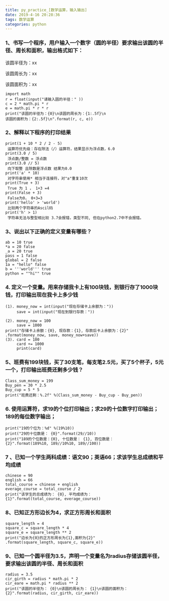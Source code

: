 ```yaml
---
title: py_practice_[数学运算，输入输出]
date: 2019-4-16 20:28:36
tags: 数学运算
categories: python
---
```


###  1、书写一个程序，用户输入一个数字（圆的半径）要求输出该圆的半径、周长和面积，输出格式如下：

 <!--more-->
  
 该圆半径为：xx
 
 该圆周长为：xx
 
 该圆面积为：xx

	import math
	r = float(input("请输入圆的半径：" ))
	c = 2 * math.pi * r
	e = math.pi * r * r
	print("该圆的半径为：{0}\n该圆的周长为：{1:.5f}\n
	该圆的面积为：{2:.5f}\n".format(r, c, e))

###  2、解释以下程序的打印结果
	
	print(1 + 10 * 2 / 2 - 5)   
	 运算符优先级：存在除法（/）运算符，结果显示为浮点数，6.0
	print(3.0 / 5)              
	 浮点数/整数 = 浮点数
	print(3.0 // 5)             
	 向下取整 且除数是浮点数 结果为0.0
	print('a' * 10) 
	 对字符串使用* 相当于连接符，对"a"重复10次
	print(True + 3)            
	 True 为 1 ， 1+3 =4
	print(False + 3)           
	 False为0， 0+3=3
	print('hello' > 'world')   
	 比较两个字符串的Ascil码
	print('h' > 1)             
	 字符串无法与整型相比较 3.7会报错，类型不同, 但在python2.7中不会报错。

###  3、说出以下正确的定义变量有哪些？
	
	ab = 10 true
	*a = 20 false
	_a = 20 true
	pass = 1 false
	global = 2 false
	1a = "hello" false
	b = '''world''' true
	python = ""hi"" true 

###  4. 定义一个变量。用来存储我卡上有100块钱，到银行存了1000块钱，打印输出现在我卡上多少钱

	(1). money_now = int(input("现在存储卡上余额为："))
	  	 save = int(input("现在到银行存款："))

	(2). money_now = 100
	     save = 1000    
	print("存储卡上余额：{0}, 现存款：{1}, 存款后卡上余额为：{2}"
	.format(money_now, save, money_now+save))
	(3). card = 100
	     card += 1000
	     print(card)

###  5、班费有199块钱，买了30支笔，每支笔2.5元，买了5个杯子，5元一个，打印输出班费还剩多少钱？
	
	Class_sum_money = 199
	Buy_pen = 30 * 2.5
	Buy_cup = 5 * 5
	print("班费还剩：%.2f" %(Class_sum_money - Buy_cup - Buy_pen))

###  6. 使用运算符，求19的个位打印输出；求29的十位数字打印输出；189的每位数字输出；
	
	print("19的个位为：%d" %(19%10))
	print("29的十位数是： {0}".format(29//10))
	print("189的个位数是：{0}, 十位数是： {1}, 百位数是： 
	{2}".format(189%10, 189//10%10, 189//100))

###  7 、已知一个学生两科成绩：语文90；英语66；求该学生总成绩和平均成绩
	
	chinese = 90
	english = 66
	total_course = chinese + english
	everage_course = total_course / 2
	print("该学生的总成绩为： {0}, 平均成绩为： 
	{1}".format(total_course, everage_course))
	
###  8、已知正方形边长为4，求正方形周长和面积
	
	square_length = 4
	square_c = square_length * 4
	square_e = square_length ** 2
	print("边长为{0}的正方形周长为{1},面积为{2}"
	.format(square_length, square_c, square_e))
	
###  9、已知一个圆半径为3.5，声明一个变量名为radius存储该圆半径，要求输出该圆的半径、周长和面积
	
	radius = 3.5
	cir_girth = radius * math.pi * 2
	cir_eare = math.pi * radius ** 2
	print("该圆的半径为： {0}\n该圆的周长为： {1}\n该圆的面积为：
	{2}".format(radius, cir_girth, cir_eare))